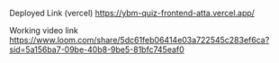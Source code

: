 

Deployed Link
(vercel)
https://ybm-quiz-frontend-atta.vercel.app/





Working video link
https://www.loom.com/share/5dc61feb06414e03a722545c283ef6ca?sid=5a156ba7-09be-40b8-9be5-81bfc745eaf0



